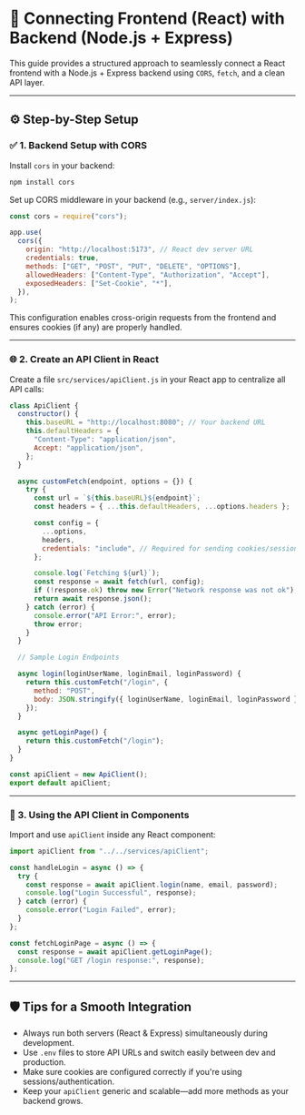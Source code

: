 # 🔗 Connecting Frontend (React) with Backend (Node.js + Express)

This guide provides a structured approach to seamlessly connect a React frontend with a Node.js + Express backend using `CORS`, `fetch`, and a clean API layer.

---

## ⚙️ Step-by-Step Setup

### ✅ 1. Backend Setup with CORS

Install `cors` in your backend:

```bash
npm install cors
```

Set up CORS middleware in your backend (e.g., `server/index.js`):

```js
const cors = require("cors");

app.use(
  cors({
    origin: "http://localhost:5173", // React dev server URL
    credentials: true,
    methods: ["GET", "POST", "PUT", "DELETE", "OPTIONS"],
    allowedHeaders: ["Content-Type", "Authorization", "Accept"],
    exposedHeaders: ["Set-Cookie", "*"],
  }),
);
```

This configuration enables cross-origin requests from the frontend and ensures cookies (if any) are properly handled.

---

### 🌐 2. Create an API Client in React

Create a file `src/services/apiClient.js` in your React app to centralize all API calls:

```js
class ApiClient {
  constructor() {
    this.baseURL = "http://localhost:8080"; // Your backend URL
    this.defaultHeaders = {
      "Content-Type": "application/json",
      Accept: "application/json",
    };
  }

  async customFetch(endpoint, options = {}) {
    try {
      const url = `${this.baseURL}${endpoint}`;
      const headers = { ...this.defaultHeaders, ...options.headers };

      const config = {
        ...options,
        headers,
        credentials: "include", // Required for sending cookies/session data
      };

      console.log(`Fetching ${url}`);
      const response = await fetch(url, config);
      if (!response.ok) throw new Error("Network response was not ok");
      return await response.json();
    } catch (error) {
      console.error("API Error:", error);
      throw error;
    }
  }

  // Sample Login Endpoints

  async login(loginUserName, loginEmail, loginPassword) {
    return this.customFetch("/login", {
      method: "POST",
      body: JSON.stringify({ loginUserName, loginEmail, loginPassword }),
    });
  }

  async getLoginPage() {
    return this.customFetch("/login");
  }
}

const apiClient = new ApiClient();
export default apiClient;
```

---

### 🧩 3. Using the API Client in Components

Import and use `apiClient` inside any React component:

```js
import apiClient from "../../services/apiClient";

const handleLogin = async () => {
  try {
    const response = await apiClient.login(name, email, password);
    console.log("Login Successful", response);
  } catch (error) {
    console.error("Login Failed", error);
  }
};

const fetchLoginPage = async () => {
  const response = await apiClient.getLoginPage();
  console.log("GET /login response:", response);
};
```

---

## 🛡️ Tips for a Smooth Integration

- Always run both servers (React & Express) simultaneously during development.
- Use `.env` files to store API URLs and switch easily between dev and production.
- Make sure cookies are configured correctly if you're using sessions/authentication.
- Keep your `apiClient` generic and scalable—add more methods as your backend grows.
